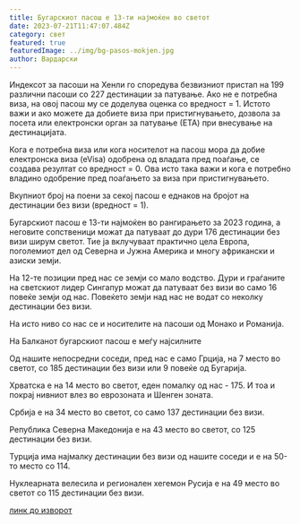 ```yaml
---
title: Бугарскиот пасош е 13-ти најмоќен во светот
date: 2023-07-21T11:47:07.484Z
category: свет
featured: true
featuredImage: ../img/bg-pasos-mokjen.jpg
author: Вардарски
---
```


Индексот за пасоши на Хенли го споредува безвизниот пристап на 199 различни пасоши со 227 дестинации за патување. Ако не е потребна виза, на овој пасош му се доделува оценка со вредност = 1. Истото важи и ако можете да добиете виза при пристигнувањето, дозвола за посета или електронски орган за патување (ЕТА) при внесување на дестинацијата.

Кога е потребна виза или кога носителот на пасош мора да добие електронска виза (eVisa) одобрена од владата пред поаѓање, се создава резултат со вредност = 0. Ова исто така важи и кога е потребно владино одобрение пред поаѓањето за виза при пристигнувањето.

Вкупниот број на поени за секој пасош е еднаков на бројот на дестинации без визи (вредност = 1).

Бугарскиот пасош е 13-ти најмоќен во рангирањето за 2023 година, а неговите сопственици можат да патуваат до дури 176 дестинации без визи ширум светот. Тие ја вклучуваат практично цела Европа, поголемиот дел од Северна и Јужна Америка и многу африкански и азиски земји.

На 12-те позиции пред нас се земји со мало водство. Дури и граѓаните на светскиот лидер Сингапур можат да патуваат без визи во само 16 повеќе земји од нас. Повеќето земји над нас не водат со неколку дестинации без визи.

На исто ниво со нас се и носителите на пасоши од Монако и Романија.

На Балканот бугарскиот пасош е меѓу најсилните

Од нашите непосредни соседи, пред нас е само Грција, на 7 место во светот, со 185 дестинации без визи или 9 повеќе од Бугарија.

Хрватска е на 14 место во светот, еден помалку од нас - 175. И тоа и покрај нивниот влез во еврозоната и Шенген зоната.

Србија е на 34 место во светот, со само 137 дестинации без визи.

Република Северна Македонија е на 43 место во светот, со 125 дестинации без визи.

Турција има најмалку дестинации без визи од нашите соседи и е на 50-то место со 114.

Нуклеарната велесила и регионален хегемон Русија е на 49 место во светот со 115 дестинации без визи.

[линк до изворот](https://voinaimir.info/2023/07/bulgarian-passport-13th)
